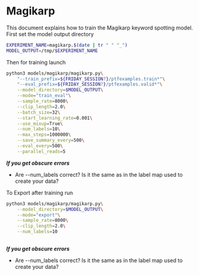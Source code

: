 
# Magikarp

This document explains how to train the Magikarp keyword spotting model. First set the
model output directory

```bash
EXPERIMENT_NAME=magikarp.$(date | tr " " "_")
MODEL_OUTPUT=/tmp/$EXPERIMENT_NAME
```

Then for training launch

```bash
python3 models/magikarp/magikarp.py\
    "--train_prefix=${FRIDAY_SESSION?}/ptfexamples.train*"\
    "--eval_prefix=${FRIDAY_SESSION?}/ptfexamples.valid*"\
    --model_directory=$MODEL_OUTPUT\
    --mode="train_eval"\
    --sample_rate=8000\
    --clip_length=2.0\
    --batch_size=32\
    --start_learning_rate=0.001\
    --use_mixup=True\
    --num_labels=10\
    --max_steps=1000000\
    --save_summary_every=500\
    --eval_every=500\
    --parallel_reads=5
```

***If you get obscure errors***
- Are --num_labels correct? Is it the same as in the label map used to create your data?


To Export after training run
```bash
python3 models/magikarp/magikarp.py\
    --model_directory=$MODEL_OUTPUT\
    --mode="export"\
    --sample_rate=8000\
    --clip_length=2.0\
    --num_labels=10
    
```

***If you get obscure errors***
- Are --num_labels correct? Is it the same as in the label map used to create your data?
